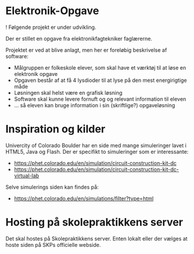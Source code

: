 # Elektronik-Opgave
! Følgende projekt er under udvikling.

Der er stillet en opgave fra elektronikfagtekniker faglærerne.

Projektet er ved at blive anlagt, men her er foreløbig beskrivelse af software:
* Målgruppen er folkeskole elever, som skal have et værktøj til at løse en elektronik opgave
* Opgaven består af at få 4 lysdioder til at lyse på den mest energirigtige måde
* Løsningen skal helst være en grafisk løsning
* Software skal kunne levere fornuft og og relevant information til eleven
* ... så eleven kan bruge information i sin (skriftlige?) opgaveløsning

# Inspiration og kilder
Univercity of Colorado Boulder har en side med mange simuleringer lavet i HTML5, Java og Flash.
Der er specifikt to simuleringer som er interessante:
* https://phet.colorado.edu/en/simulation/circuit-construction-kit-dc
* https://phet.colorado.edu/en/simulation/circuit-construction-kit-dc-virtual-lab

Selve simulerings siden kan findes på:
* https://phet.colorado.edu/en/simulations/filter?type=html

# Hosting på skolepraktikkens server
Det skal hostes på Skolepraktikkens server. Enten lokalt eller der vælges at hoste siden på SKPs officielle webside.
